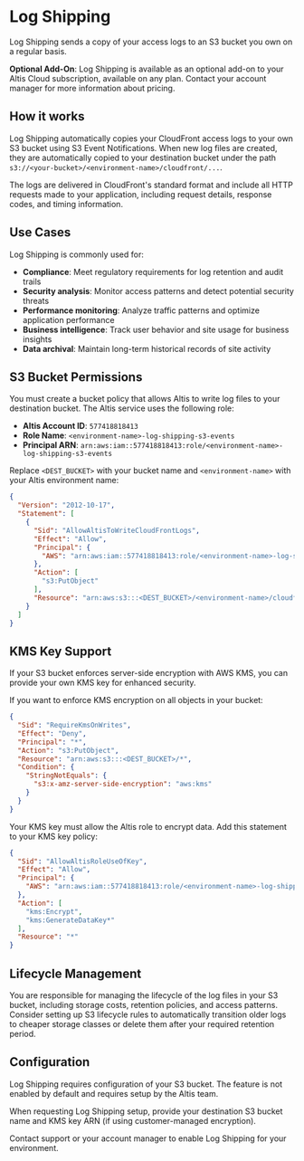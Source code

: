 # Log Shipping

Log Shipping sends a copy of your access logs to an S3 bucket you own on a regular basis.

**Optional Add-On**: Log Shipping is available as an optional add-on to your Altis Cloud subscription, available on any plan. Contact your account manager for more information about pricing.

## How it works

Log Shipping automatically copies your CloudFront access logs to your own S3 bucket using S3 Event Notifications. When new log files are created, they are automatically copied to your destination bucket under the path `s3://<your-bucket>/<environment-name>/cloudfront/...`.

The logs are delivered in CloudFront's standard format and include all HTTP requests made to your application, including request details, response codes, and timing information.

## Use Cases

Log Shipping is commonly used for:

- **Compliance**: Meet regulatory requirements for log retention and audit trails
- **Security analysis**: Monitor access patterns and detect potential security threats
- **Performance monitoring**: Analyze traffic patterns and optimize application performance
- **Business intelligence**: Track user behavior and site usage for business insights
- **Data archival**: Maintain long-term historical records of site activity

## S3 Bucket Permissions

You must create a bucket policy that allows Altis to write log files to your destination bucket. The Altis service uses the following role:

- **Altis Account ID**: `577418818413`
- **Role Name**: `<environment-name>-log-shipping-s3-events`
- **Principal ARN**: `arn:aws:iam::577418818413:role/<environment-name>-log-shipping-s3-events`

Replace `<DEST_BUCKET>` with your bucket name and `<environment-name>` with your Altis environment name:

```json
{
  "Version": "2012-10-17",
  "Statement": [
    {
      "Sid": "AllowAltisToWriteCloudFrontLogs",
      "Effect": "Allow",
      "Principal": {
        "AWS": "arn:aws:iam::577418818413:role/<environment-name>-log-shipping-s3-events"
      },
      "Action": [
        "s3:PutObject"
      ],
      "Resource": "arn:aws:s3:::<DEST_BUCKET>/<environment-name>/cloudfront/*"
    }
  ]
}
```

## KMS Key Support

If your S3 bucket enforces server-side encryption with AWS KMS, you can provide your own KMS key for enhanced security.

If you want to enforce KMS encryption on all objects in your bucket:

```json
{
  "Sid": "RequireKmsOnWrites",
  "Effect": "Deny",
  "Principal": "*",
  "Action": "s3:PutObject",
  "Resource": "arn:aws:s3:::<DEST_BUCKET>/*",
  "Condition": {
    "StringNotEquals": {
      "s3:x-amz-server-side-encryption": "aws:kms"
    }
  }
}
```

Your KMS key must allow the Altis role to encrypt data. Add this statement to your KMS key policy:

```json
{
  "Sid": "AllowAltisRoleUseOfKey",
  "Effect": "Allow",
  "Principal": {
    "AWS": "arn:aws:iam::577418818413:role/<environment-name>-log-shipping-s3-events"
  },
  "Action": [
    "kms:Encrypt",
    "kms:GenerateDataKey*"
  ],
  "Resource": "*"
}
```

## Lifecycle Management

You are responsible for managing the lifecycle of the log files in your S3 bucket, including storage costs, retention policies, and access patterns. Consider setting up S3 lifecycle rules to automatically transition older logs to cheaper storage classes or delete them after your required retention period.

## Configuration

Log Shipping requires configuration of your S3 bucket. The feature is not enabled by default and requires setup by the Altis team.

When requesting Log Shipping setup, provide your destination S3 bucket name and KMS key ARN (if using customer-managed encryption).

Contact support or your account manager to enable Log Shipping for your environment.
